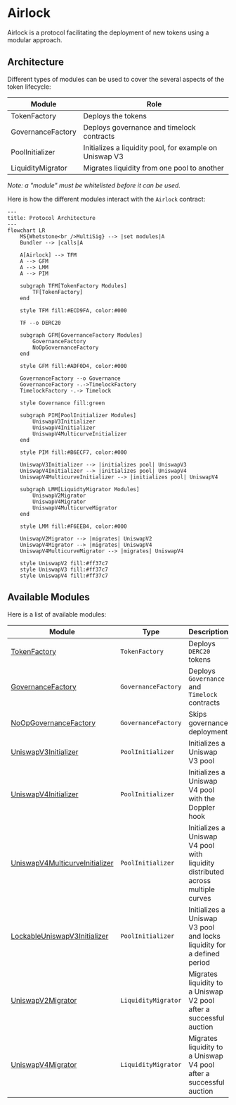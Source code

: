 # Airlock

Airlock is a protocol facilitating the deployment of new tokens using a modular approach.

## Architecture

Different types of modules can be used to cover the several aspects of the token lifecycle:

| Module            | Role                                                    |
| ----------------- | ------------------------------------------------------- |
| TokenFactory      | Deploys the tokens                                      |
| GovernanceFactory | Deploys governance and timelock contracts               |
| PoolInitializer   | Initializes a liquidity pool, for example on Uniswap V3 |
| LiquidityMigrator | Migrates liquidity from one pool to another             |

_Note: a "module" must be whitelisted before it can be used._

Here is how the different modules interact with the `Airlock` contract:

```mermaid
---
title: Protocol Architecture
---
flowchart LR
    MS{Whetstone<br />MultiSig} --> |set modules|A
    Bundler --> |calls|A

    A[Airlock] --> TFM
    A --> GFM
    A --> LMM
    A --> PIM

    subgraph TFM[TokenFactory Modules]
        TF[TokenFactory]
    end

    style TFM fill:#ECD9FA, color:#000

    TF --o DERC20

    subgraph GFM[GovernanceFactory Modules]
        GovernanceFactory
        NoOpGovernanceFactory
    end

    style GFM fill:#ADF0D4, color:#000

    GovernanceFactory --o Governance
    GovernanceFactory -.->TimelockFactory
    TimelockFactory -.-> Timelock

    style Governance fill:green

    subgraph PIM[PoolInitializer Modules]
        UniswapV3Initializer
        UniswapV4Initializer
        UniswapV4MulticurveInitializer
    end

    style PIM fill:#B6ECF7, color:#000

    UniswapV3Initializer --> |initializes pool| UniswapV3
    UniswapV4Initializer --> |initializes pool| UniswapV4
    UniswapV4MulticurveInitializer --> |initializes pool| UniswapV4

    subgraph LMM[LiquidtyMigrator Modules]
        UniswapV2Migrator
        UniswapV4Migrator
        UniswapV4MulticurveMigrator
    end

    style LMM fill:#F6EEB4, color:#000

    UniswapV2Migrator --> |migrates| UniswapV2
    UniswapV4Migrator --> |migrates| UniswapV4
    UniswapV4MulticurveMigrator --> |migrates| UniswapV4

    style UniswapV2 fill:#ff37c7
    style UniswapV3 fill:#ff37c7
    style UniswapV4 fill:#ff37c7
```

## Available Modules

Here is a list of available modules:

| Module                                                                     | Type                | Description                                                                     |
| -------------------------------------------------------------------------- | ------------------- | ------------------------------------------------------------------------------- |
| [TokenFactory](./src/TokenFactory.sol)                                     | `TokenFactory`      | Deploys `DERC20` tokens                                                         |
| [GovernanceFactory](./src/GovernanceFactory.sol)                           | `GovernanceFactory` | Deploys `Governance` and `Timelock` contracts                                   |
| [NoOpGovernanceFactory](./src/NoOpGovernanceFactory.sol)                   | `GovernanceFactory` | Skips governance deployment                                                     |
| [UniswapV3Initializer](./src/UniswapV3Initializer.sol)                     | `PoolInitializer`   | Initializes a Uniswap V3 pool                                                   |
| [UniswapV4Initializer](./src/UniswapV4Initializer.sol)                     | `PoolInitializer`   | Initializes a Uniswap V4 pool with the Doppler hook                             |
| [UniswapV4MulticurveInitializer](./src/UniswapV4MulticurveInitializer.sol) | `PoolInitializer`   | Initializes a Uniswap V4 pool with liquidity distributed across multiple curves |
| [LockableUniswapV3Initializer](./src/LockableUniswapV3Initializer.sol)     | `PoolInitializer`   | Initializes a Uniswap V3 pool and locks liquidity for a defined period          |
| [UniswapV2Migrator](./src/UniswapV2Migrator.sol)                           | `LiquidityMigrator` | Migrates liquidity to a Uniswap V2 pool after a successful auction              |
| [UniswapV4Migrator](./src/UniswapV4Migrator.sol)                           | `LiquidityMigrator` | Migrates liquidity to a Uniswap V4 pool after a successful auction              |
